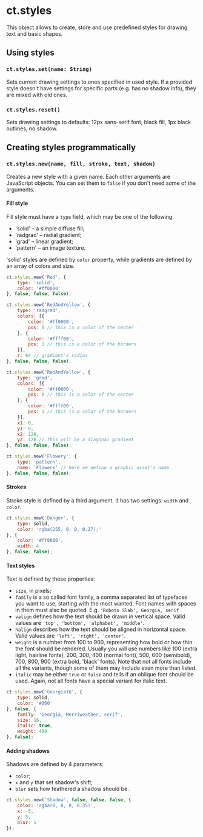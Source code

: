 # ct.styles

This object allows to create, store and use predefined styles for drawing text and basic shapes.


## Using styles

### `ct.styles.set(name: String)`

Sets current drawing settings to ones specified in used style. If a provided style doesn't have settings for specific parts (e.g. has no shadow info), they are mixed with old ones.

### `ct.styles.reset()` 

Sets drawing settings to defaults: 12px sans-serif font, black fill, 1px black outlines, no shadow.


## Creating styles programmatically

### `ct.styles.new(name, fill, stroke, text, shadow)`

Creates a new style with a given name. Each other arguments are JavaScript objects. You can set them to `false` if you don't need some of the arguments.

#### Fill style

Fill style must have a `type` field, which may be one of the following:

- 'solid' – a simple diffuse fill;
- 'radgrad' – radial gradient;
- 'grad' – linear gradient;
- 'pattern' – an image texture.

'solid' styles are defined by `color` property, while gradients are defined by an array of colors and size.

```js Example: Creating a simple solid fill
ct.styles.new('Red', {
    type: 'solid',
    color: '#ff0000'
}, false, false, false);
```

```js Example: Creating a simple radial gradient
ct.styles.new('RedAndYellow', {
    type: 'radgrad',
    colors: [{
        color: '#ff0000',
        pos: 0 // this is a color of the center
    }, {
        color: '#ffff00',
        pos: 1 // this is a color of the borders
    }],
    r: 64 // gradient's radius
}, false, false, false);
```

```js Example: Creating a simple linear gradient
ct.styles.new('RedAndYellow', {
    type: 'grad',
    colors: [{
        color: '#ff0000',
        pos: 0 // this is a color of the center
    }, {
        color: '#ffff00',
        pos: 1 // this is a color of the borders
    }],
    x1: 0,
    y1: 0,
    x2: 128,
    y2: 128 // this will be a diagonal gradient
}, false, false, false);
```

```js Example: Creating a simple pattern fill
ct.styles.new('Flowery', {
    type: 'pattern',
    name: 'Flowers' // here we define a graphic asset's name
}, false, false, false);
```

#### Strokes

Stroke style is defined by a third argument. It has two settings: `width` and `color`.

```js Example: Creating a style with a strong border
ct.styles.new('Danger', {
    type: solid,
    color: 'rgba(255, 0, 0, 0.27);'
}, {
    color: '#ff0000',
    width: 4
}, false, false);
```

#### Text styles

Text is defined by these properties:

- `size`, in pixels;
- `family` is a so called font family, a comma separated list of typefaces you want to use, starting with the most wanted. Font names with spaces in them must also be quoted. E.g. `'Roboto Slab', Georgia, serif`
- `valign` defines how the text should be drawn in vertical space. Valid values are `'top', 'bottom', 'alphabet', 'middle'`.
- `halign` describes how the text should be aligned in horizontal space. Valid values are `'left', 'right', 'center'`.
- `weight` is a number from 100 to 900, representing how bold or how thin the font should be rendered. Usually you will use numbers like 100 (extra light, hairline fonts), 200, 300, 400 (normal font), 500, 600 (semibold), 700, 800, 900 (extra bold, 'black' fonts). Note that not all fonts include all the variants, though some of them may include even more than listed.
- `italic` may be either `true` or `false` and tells if an oblique font should be used. Again, not all fonts have a special variant for italic text.

```js Example: creating an oblique, book-like font style
ct.styles.new('Georgia16', {
    type: solid,
    color: '#000'
}, false, {
    family: 'Georgia, Merriweather, serif',
    size: 16,
    italic: true,
    weight: 400
}, false);
```

#### Adding shadows

Shadows are defined by 4 parameters:

- `color`;
- `x` and `y` that set shadow's shift;
- `blur` sets how feathered a shadow should be.

```js Example: creating a simple style with a dark shadow
ct.styles.new('Shadow', false, false, false, {
    color: 'rgba(0, 0, 0, 0.35)',
    x: -5,
    y: 5,
    blur: 5
});
```